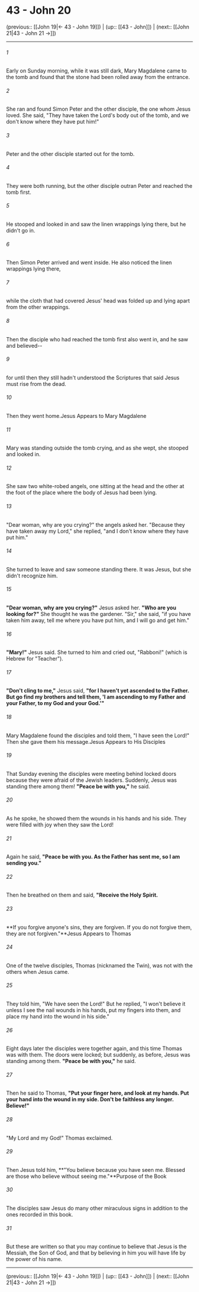 # 43 - John 20

(previous:: [[John 19|← 43 - John 19]]) | (up:: [[43 - John]]) | (next:: [[John 21|43 - John 21 →]])

***


###### 1 
Early on Sunday morning, while it was still dark, Mary Magdalene came to the tomb and found that the stone had been rolled away from the entrance. 

###### 2 
She ran and found Simon Peter and the other disciple, the one whom Jesus loved. She said, "They have taken the Lord's body out of the tomb, and we don't know where they have put him!" 

###### 3 
Peter and the other disciple started out for the tomb. 

###### 4 
They were both running, but the other disciple outran Peter and reached the tomb first. 

###### 5 
He stooped and looked in and saw the linen wrappings lying there, but he didn't go in. 

###### 6 
Then Simon Peter arrived and went inside. He also noticed the linen wrappings lying there, 

###### 7 
while the cloth that had covered Jesus' head was folded up and lying apart from the other wrappings. 

###### 8 
Then the disciple who had reached the tomb first also went in, and he saw and believed-- 

###### 9 
for until then they still hadn't understood the Scriptures that said Jesus must rise from the dead. 

###### 10 
Then they went home.Jesus Appears to Mary Magdalene 

###### 11 
Mary was standing outside the tomb crying, and as she wept, she stooped and looked in. 

###### 12 
She saw two white-robed angels, one sitting at the head and the other at the foot of the place where the body of Jesus had been lying. 

###### 13 
"Dear woman, why are you crying?" the angels asked her. "Because they have taken away my Lord," she replied, "and I don't know where they have put him." 

###### 14 
She turned to leave and saw someone standing there. It was Jesus, but she didn't recognize him. 

###### 15 
**"Dear woman, why are you crying?"** Jesus asked her. **"Who are you looking for?"** She thought he was the gardener. "Sir," she said, "if you have taken him away, tell me where you have put him, and I will go and get him." 

###### 16 
**"Mary!"** Jesus said. She turned to him and cried out, "Rabboni!" (which is Hebrew for "Teacher"). 

###### 17 
**"Don't cling to me,"** Jesus said, **"for I haven't yet ascended to the Father. But go find my brothers and tell them, 'I am ascending to my Father and your Father, to my God and your God.'"** 

###### 18 
Mary Magdalene found the disciples and told them, "I have seen the Lord!" Then she gave them his message.Jesus Appears to His Disciples 

###### 19 
That Sunday evening the disciples were meeting behind locked doors because they were afraid of the Jewish leaders. Suddenly, Jesus was standing there among them! **"Peace be with you,"** he said. 

###### 20 
As he spoke, he showed them the wounds in his hands and his side. They were filled with joy when they saw the Lord! 

###### 21 
Again he said, **"Peace be with you. As the Father has sent me, so I am sending you."** 

###### 22 
Then he breathed on them and said, **"Receive the Holy Spirit.** 

###### 23 
**If you forgive anyone's sins, they are forgiven. If you do not forgive them, they are not forgiven."**Jesus Appears to Thomas 

###### 24 
One of the twelve disciples, Thomas (nicknamed the Twin), was not with the others when Jesus came. 

###### 25 
They told him, "We have seen the Lord!" But he replied, "I won't believe it unless I see the nail wounds in his hands, put my fingers into them, and place my hand into the wound in his side." 

###### 26 
Eight days later the disciples were together again, and this time Thomas was with them. The doors were locked; but suddenly, as before, Jesus was standing among them. **"Peace be with you,"** he said. 

###### 27 
Then he said to Thomas, **"Put your finger here, and look at my hands. Put your hand into the wound in my side. Don't be faithless any longer. Believe!"** 

###### 28 
"My Lord and my God!" Thomas exclaimed. 

###### 29 
Then Jesus told him, **"You believe because you have seen me. Blessed are those who believe without seeing me."**Purpose of the Book 

###### 30 
The disciples saw Jesus do many other miraculous signs in addition to the ones recorded in this book. 

###### 31 
But these are written so that you may continue to believe that Jesus is the Messiah, the Son of God, and that by believing in him you will have life by the power of his name.

***

(previous:: [[John 19|← 43 - John 19]]) | (up:: [[43 - John]]) | (next:: [[John 21|43 - John 21 →]])
